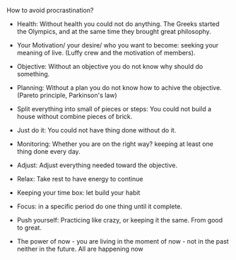 How to avoid procrastination?
- Health: Without health you could not do anything. The Greeks started the Olympics, and at the same time they brought great philosophy.

- Your Motivation/ your desire/ who you want to become: seeking your meaning of live. (Luffy crew and the motivation of members).

- Objective: Without an objective you do not know why should do something.

- Planning: Without a plan you do not know how to achive the objective.(Pareto principle, Parkinson's law)

- Split everything into small of pieces or steps: You could not build a house without combine pieces of brick.

- Just do it: You could not have thing done without do it.

- Monitoring: Whether you are on the right way? keeping at least one thing done every day.

- Adjust: Adjust everything needed toward the objective.

- Relax: Take rest to have energy to continue

- Keeping your time box: let build your habit

- Focus: in a specific period do one thing until it complete.

- Push yourself: Practicing like crazy, or keeping it the same. From good to great.

- The power of now - you are living in the moment of now -  not in the past neither in the future. All are happening now